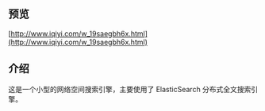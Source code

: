 ## 预览
[http://www.iqiyi.com/w_19saegbh6x.html](http://www.iqiyi.com/w_19saegbh6x.html)

## 介绍
这是一个小型的网络空间搜索引擎，主要使用了 ElasticSearch 分布式全文搜索引擎。

